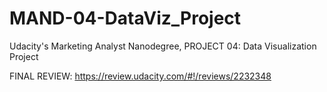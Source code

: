 # MAND-04-DataViz_Project
Udacity's Marketing Analyst Nanodegree, PROJECT 04: Data Visualization Project

FINAL REVIEW: https://review.udacity.com/#!/reviews/2232348

